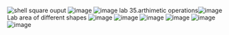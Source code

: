 ![shell square ouput](https://user-images.githubusercontent.com/113370913/214481998-a2b56997-7e1c-46a0-b757-ca8a78fa53f7.png)
![image](https://user-images.githubusercontent.com/113370913/214483391-a6ea8d1a-65b9-424d-b74b-b6cc5336b6ff.png)
![image](https://user-images.githubusercontent.com/113370913/214483750-58db320d-16bb-42cf-9bf2-c32734648098.png)
lab 35.arthimetic operations![image](https://user-images.githubusercontent.com/113370913/214508642-72653880-1a64-4a97-985e-b50f7fb31052.png)
Lab area of different shapes 
![image](https://user-images.githubusercontent.com/113370913/215384193-46308d10-09ae-4555-8360-66daad141ff1.png)
![image](https://user-images.githubusercontent.com/113370913/215384222-bf2a5edd-af7e-418c-a1e6-1a153c7e50fe.png)
![image](https://user-images.githubusercontent.com/113370913/215384245-0f004e19-9658-4202-ad28-54a911026b28.png)
![image](https://user-images.githubusercontent.com/113370913/215384305-a44231f6-fa1a-4b8e-b574-bb9fbfb5c247.png)
![image](https://user-images.githubusercontent.com/113370913/215384320-2a23f923-407e-4bba-a663-76fdc1010227.png)
![image](https://user-images.githubusercontent.com/113370913/215384346-7359adb8-c5e3-4264-94c2-8b4095237d73.png)

